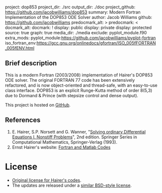 project: dop853
project_dir: ./src
output_dir: ./doc
project_github: https://github.com/jacobwilliams/dop853
summary: Modern Fortran Implementation of the DOP853 ODE Solver
author: Jacob Williams
github: https://github.com/jacobwilliams
predocmark_alt: >
predocmark: <
docmark_alt:
docmark: !
display: public
display: private
display: protected
source: true
graph: true
media_dir: ./media
exclude: pyplot_module.f90
extra_mods: pyplot_module:https://github.com/jacobwilliams/pyplot-fortran
            iso_fortran_env:https://gcc.gnu.org/onlinedocs/gfortran/ISO_005fFORTRAN_005fENV.html

Brief description
---------------

This is a modern Fortran (2003/2008) implementation of Hairer's DOP853 ODE solver. The original FORTRAN 77 code has been extensively refactored, and is now object-oriented and thread-safe, with an easy-to-use class interface.  DOP853 is an explicit Runge-Kutta method of order 8(5,3) due to Dormand & Prince (with stepsize control and dense output).

This project is hosted on [GitHub](https://github.com/jacobwilliams/dop853).

## References

1. E. Hairer, S.P. Norsett and G. Wanner, "[Solving ordinary
   Differential Equations I. Nonstiff Problems](http://www.unige.ch/~hairer/books.html)", 2nd edition.
   Springer Series in Computational Mathematics,
   Springer-Verlag (1993).
2. Ernst Hairer's website: [Fortran and Matlab Codes](http://www.unige.ch/~hairer/software.html)

# License

* [Original license for Hairer's codes](http://www.unige.ch/~hairer/prog/licence.txt).
* The updates are released under a [similar BSD-style license](https://raw.githubusercontent.com/jacobwilliams/dop853/master/LICENSE?token=AGLts7b7U0xmmh6R8kZCsRNyVG7m71KZks5WkIeIwA%3D%3D).
